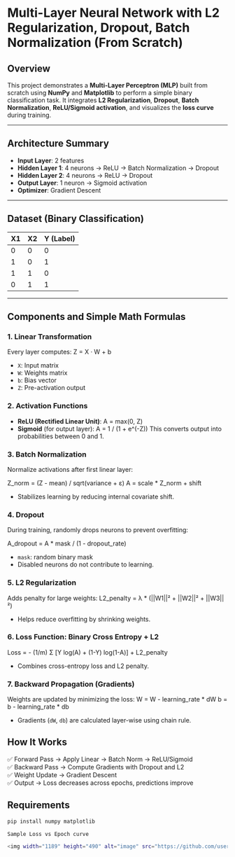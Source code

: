 # Multi-Layer Neural Network with L2 Regularization, Dropout, Batch Normalization (From Scratch)

## Overview

This project demonstrates a **Multi-Layer Perceptron (MLP)** built from scratch using **NumPy** and **Matplotlib** to perform a simple binary classification task. It integrates **L2 Regularization**, **Dropout**, **Batch Normalization**, **ReLU/Sigmoid activation**, and visualizes the **loss curve** during training.

---

## Architecture Summary

- **Input Layer**: 2 features
- **Hidden Layer 1**: 4 neurons → ReLU → Batch Normalization → Dropout
- **Hidden Layer 2**: 4 neurons → ReLU → Dropout
- **Output Layer**: 1 neuron → Sigmoid activation
- **Optimizer**: Gradient Descent

---

## Dataset (Binary Classification)

| X1 | X2 | Y (Label) |
|----|----|-----------|
| 0  | 0  | 0         |
| 1  | 0  | 1         |
| 1  | 1  | 0         |
| 0  | 1  | 1         |

---

## Components and Simple Math Formulas

### 1. **Linear Transformation**
Every layer computes:
Z = X · W + b
- `X`: Input matrix
- `W`: Weights matrix
- `b`: Bias vector
- `Z`: Pre-activation output

### 2. **Activation Functions**
- **ReLU (Rectified Linear Unit)**:
  A = max(0, Z)
- **Sigmoid** (for output layer):
  A = 1 / (1 + e^(-Z))
  This converts output into probabilities between 0 and 1.

### 3. **Batch Normalization**
Normalize activations after first linear layer:

Z_norm = (Z - mean) / sqrt(variance + ε)
A = scale * Z_norm + shift

- Stabilizes learning by reducing internal covariate shift.

### 4. **Dropout**
During training, randomly drops neurons to prevent overfitting:

A_dropout = A * mask / (1 - dropout_rate)
- `mask`: random binary mask
- Disabled neurons do not contribute to learning.

### 5. **L2 Regularization**
Adds penalty for large weights:
L2_penalty = λ * (||W1||² + ||W2||² + ||W3||²)
- Helps reduce overfitting by shrinking weights.

### 6. **Loss Function: Binary Cross Entropy + L2**
Loss = - (1/m) Σ [Y log(A) + (1-Y) log(1-A)] + L2_penalty
- Combines cross-entropy loss and L2 penalty.

### 7. **Backward Propagation (Gradients)**
Weights are updated by minimizing the loss:
W = W - learning_rate * dW
b = b - learning_rate * db
- Gradients (`dW`, `db`) are calculated layer-wise using chain rule.

## How It Works

✅ Forward Pass → Apply Linear → Batch Norm → ReLU/Sigmoid  
✅ Backward Pass → Compute Gradients with Dropout and L2  
✅ Weight Update → Gradient Descent  
✅ Output → Loss decreases across epochs, predictions improve

## Requirements

```bash
pip install numpy matplotlib

Sample Loss vs Epoch curve

<img width="1189" height="490" alt="image" src="https://github.com/user-attachments/assets/fe06c184-2802-4814-8d17-5dd3c185b00a" />

